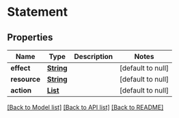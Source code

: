 # Statement
## Properties

Name | Type | Description | Notes
------------ | ------------- | ------------- | -------------
**effect** | [**String**](string.md) |  | [default to null]
**resource** | [**String**](string.md) |  | [default to null]
**action** | [**List**](string.md) |  | [default to null]

[[Back to Model list]](../README.md#documentation-for-models) [[Back to API list]](../README.md#documentation-for-api-endpoints) [[Back to README]](../README.md)

